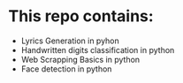 # This repo contains:
* Lyrics Generation in pyhon
* Handwritten digits classification in python
* Web Scrapping Basics in python
* Face detection in python
